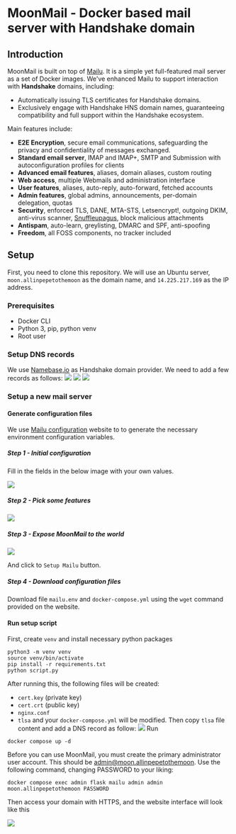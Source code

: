 # MoonMail - Docker based mail server with Handshake domain

## Introduction

MoonMail is built on top of [Mailu](https://mailu.io/2.0/). It is a simple yet full-featured mail server as a set of Docker images. We've enhanced Mailu to support interaction with **Handshake** domains, including:
- Automatically issuing TLS certificates for Handshake domains.
- Exclusively engage with Handshake HNS domain names, guaranteeing compatibility and full support within the Handshake ecosystem.

Main features include:
- **E2E Encryption**, secure email communications, safeguarding the privacy and confidentiality of messages exchanged.
- **Standard email server**, IMAP and IMAP+, SMTP and Submission with autoconfiguration profiles for clients
- **Advanced email features**, aliases, domain aliases, custom routing
- **Web access**, multiple Webmails and administration interface
- **User features**, aliases, auto-reply, auto-forward, fetched accounts
- **Admin features**, global admins, announcements, per-domain delegation, quotas
- **Security**, enforced TLS, DANE, MTA-STS, Letsencrypt!, outgoing DKIM, anti-virus scanner, [Snuffleupagus](https://github.com/jvoisin/snuffleupagus/), block malicious attachments
- **Antispam**, auto-learn, greylisting, DMARC and SPF, anti-spoofing
- **Freedom**, all FOSS components, no tracker included

## Setup

First, you need to clone this repository. We will use an Ubuntu server, `moon.allinpepetothemoon` as the domain name, and `14.225.217.169` as the IP address.

### Prerequisites

- Docker CLI
- Python 3, pip, python venv
- Root user

### Setup DNS records

We use [Namebase.io](https://www.namebase.io/) as Handshake domain provider. We need to add a few records as follows:
![](Pasted%20image%2020240506120538.png)
![](Pasted%20image%2020240506120551.png)
![](Pasted%20image%2020240506120618.png)

### Setup a new mail server

#### Generate configuration files

We use [Mailu configuration](https://setup.mailu.io/2.0/) website to to generate the necessary environment configuration variables.

##### Step 1 - Initial configuration

Fill in the fields in the below image with your own values.

![](step%201.png)

##### Step 2 - Pick some features

![](step%202.png)

##### Step 3 - Expose MoonMail to the world

![](Pasted%20image%2020240506110019.png)

And click to `Setup Mailu` button.

##### Step 4 - Download configuration files

Download file `mailu.env` and `docker-compose.yml` using the `wget` command provided on the website.

#### Run setup script

First, create `venv` and install necessary python packages

```
python3 -m venv venv
source venv/bin/activate
pip install -r requirements.txt 
python script.py
```

After running this, the following files will be created: 
- `cert.key` (private key) 
- `cert.crt` (public key)
- `nginx.conf`
- `tlsa`
and your `docker-compose.yml` will be modified. Then copy `tlsa` file content and add a DNS record as follow:
![](Pasted%20image%2020240506135913.png)
Run
```
docker compose up -d
```

Before you can use MoonMail, you must create the primary administrator user account. This should be admin@moon.allinpepetothemoon. Use the following command, changing PASSWORD to your liking:
```
docker compose exec admin flask mailu admin admin moon.allinpepetothemoon PASSWORD
```

Then access your domain with HTTPS, and the website interface will look like this

![](Pasted%20image%2020240506141053.png)


